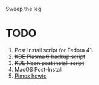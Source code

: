 Sweep the leg. 

# TODO

1. Post Install script for Fedora 41. 
2. ~~KDE Plasma 6 backup script~~
3. ~~KDE Neon post install script~~
4. MacOS Post-Install
5. [Pimox howto](https://gist.github.com/the-polak)
